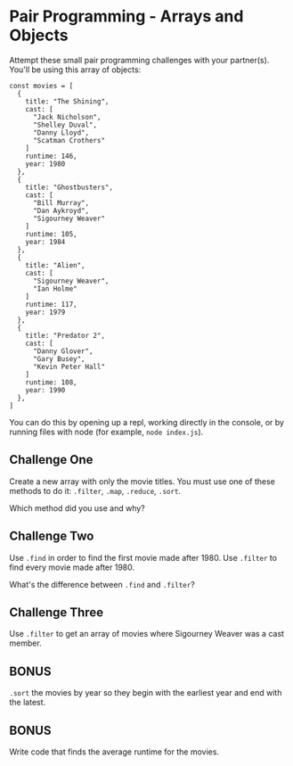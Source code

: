 # Pair Programming - Arrays and Objects

Attempt these small pair programming challenges with your partner(s). You'll be using this array of objects:

```
const movies = [
  {
    title: "The Shining",
    cast: [
      "Jack Nicholson",
      "Shelley Duval",
      "Danny Lloyd",
      "Scatman Crothers"
    ]
    runtime: 146,
    year: 1980
  },
  {
    title: "Ghostbusters",
    cast: [
      "Bill Murray",
      "Dan Aykroyd",
      "Sigourney Weaver"
    ]
    runtime: 105,
    year: 1984
  },
  {
    title: "Alien",
    cast: [
      "Sigourney Weaver",
      "Ian Holme"
    ]
    runtime: 117,
    year: 1979
  },
  {
    title: "Predator 2",
    cast: [
      "Danny Glover",
      "Gary Busey",
      "Kevin Peter Hall"
    ]
    runtime: 108,
    year: 1990
  },
]
```

You can do this by opening up a repl, working directly in the console, or by running files with node (for example, `node index.js`).

## Challenge One

Create a new array with only the movie titles. You must use one of these methods to do it: `.filter`, `.map`, `.reduce`, `.sort`.

Which method did you use and why?

## Challenge Two

Use `.find` in order to find the first movie made after 1980. Use `.filter` to find every movie made after 1980.

What's the difference between `.find` and `.filter`?

## Challenge Three

Use `.filter` to get an array of movies where Sigourney Weaver was a cast member.

## BONUS

`.sort` the movies by year so they begin with the earliest year and end with the latest.

## BONUS

Write code that finds the average runtime for the movies.
